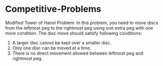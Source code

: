 # Competitive-Problems

Modified Tower of Hanoi Problem: In this problem, you need to move discs from the leftmost peg to the rightmost peg using one extra peg with one more condition. The disc move should satisfy following conditions:
1. A larger disc cannot be kept over a smaller disc.
2. Only one disc can be moved at a time.
3. There is no direct movement allowed between leftmost peg and rightmost peg.
